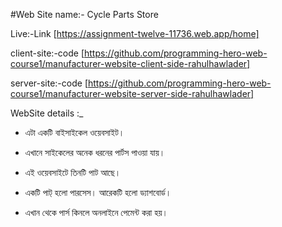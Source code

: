 #Web Site name:- Cycle Parts Store





Live:-Link [https://assignment-twelve-11736.web.app/home]


client-site:-code [https://github.com/programming-hero-web-course1/manufacturer-website-client-side-rahulhawlader]

server-site:-code [https://github.com/programming-hero-web-course1/manufacturer-website-server-side-rahulhawlader]



WebSite details :_

* এটা একটি বাইসাইকেল ওয়েবসাইট।


* এখানে সাইকেলের অনেক ধরনের পার্টস পাওয়া যায়।

* এই ওয়েবসাইটে তিনটি পাট আছে।

* একটি পাট্ হলো পারসেস।
আরেকটি হলো ড্যাশবোর্ড।

* এখান থেকে পার্স কিনলে অনলাইনে পেমেন্ট করা হয়।




